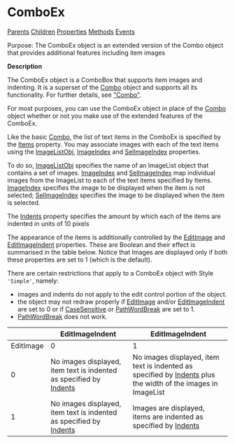 




<h1 class="heading"><span class="name">ComboEx</span></h1>

[Parents](../ParentLists/ComboEx.htm) [Children](../ChildLists/ComboEx.htm) [Properties](../PropLists/ComboEx.htm) [Methods](../MethodLists/ComboEx.htm) [Events](../EventLists/ComboEx.htm)


Purpose: The ComboEx object is an extended version of the Combo object that provides additional features including item images


**Description**


The ComboEx object is a ComboBox that supports item images and indenting. It is a superset of the [Combo](combo.md) object and supports all its functionality. For further details, see ["Combo"](combo.md).



For most purposes, you can use the ComboEx object in place of the [Combo](combo.md) object whether or not you make use of the extended features of the ComboEx.


Like the basic [Combo](combo.md), the list of text items in the ComboEx is specified by the [Items](./items.md) property. You may associate images with each of the text items using the [ImageListObj](./imagelistobj.md), [ImageIndex](./imageindex.md) and [SelImageIndex](./selimageindex.md) properties.


To do so, [ImageListObj](./imagelistobj.md) specifies the name of an ImageList object that contains a set of images. [ImageIndex](./imageindex.md) and [SelImageIndex](./selimageindex.md) map individual images from the ImageList to each of the text items specified by Items. [ImageIndex](./imageindex.md) specifies the image to be displayed when the item is not selected; [SelImageIndex](./selimageindex.md) specifies the image to be displayed when the item is selected.


The [Indents](./indents.md) property specifies the amount by which each of the items are indented in units of 10 pixels


The appearance of the items is additionally controlled by the [EditImage](./editimage.md) and [EditImageIndent](./editimageindent.md) properties. These are Boolean and their effect is summarised in the table below. Notice that Images are displayed only if both these properties are set to 1 (which is the default).


There are certain restrictions that apply to a ComboEx object with Style `'Simple'`, namely:

- images and indents do not apply to the edit control portion of the object.
- the object may not redraw properly if [EditImage](./editimage.md) and/or [EditImageIndent](./editimageindent.md) are set to 0 or if [CaseSensitive](./casesensitive.md) or [PathWordBreak](./pathwordbreak.md) are set to 1.
- [PathWordBreak](./pathwordbreak.md) does not work.

|  | EditImageIndent | EditImageIndent |
| --- | --- | ---  |
| EditImage | 0 | 1 |
| 0 | No images displayed, item text is indented as specified by [Indents](./indents.md) | No images displayed, item text is indented as specified by [Indents](./indents.md) plus the width of the images in ImageList |
| 1 | No images displayed, item text is indented as specified by [Indents](./indents.md) | Images are displayed, items are indented as specified by [Indents](./indents.md) |



